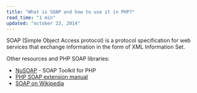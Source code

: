 ```yaml
---
title: "What is SOAP and how to use it in PHP?"
read_time: "1 min"
updated: "october 23, 2014"
---
```


SOAP (Simple Object Access protocol) is a protocol specification for web services that exchange information in the form of XML Information Set.

Other resources and PHP SOAP libraries:

* [NuSOAP](http://nusoap.sourceforge.net/) - SOAP Toolkit for PHP
* [PHP SOAP extension manual](http://php.net/manual/en/book.soap.php)
* [SOAP on Wikipedia](http://en.wikipedia.org/wiki/SOAP)
